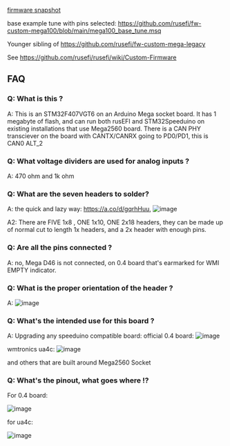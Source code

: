 [firmware snapshot](https://rusefi.com/build_server/rusefi_bundle_mega100.zip)

base example tune with pins selected: https://github.com/rusefi/fw-custom-mega100/blob/main/mega100_base_tune.msq

Younger sibling of https://github.com/rusefi/fw-custom-mega-legacy

See https://github.com/rusefi/rusefi/wiki/Custom-Firmware


## FAQ

### Q: What is this ?
A: This is an STM32F407VGT6 on an Arduino Mega socket board. It has 1 megabyte of flash, and can run both rusEFI and STM32Speeduino on existing installations that use Mega2560 board. There is a CAN PHY transciever on the board with CANTX/CANRX going to PD0/PD1, this is CAN0 ALT_2

### Q: What voltage dividers are used for analog inputs ?
A: 470 ohm and 1k ohm

### Q: What are the seven headers to solder?

A: the quick and lazy way: https://a.co/d/gqrhHuu,
![image](https://github.com/user-attachments/assets/a16d3751-98fb-4356-81a4-0b60ea74412e)

A2: There are FIVE 1x8 , ONE 1x10, ONE 2x18 headers, they can be made up of normal cut to length 1x headers, and a 2x header with enough pins.

### Q: Are all the pins connected ?
A: no, Mega D46 is not connected, on 0.4 board that's earmarked for WMI EMPTY indicator.

### Q: What is the proper orientation of the header ?

A: ![image](https://github.com/user-attachments/assets/56093289-822f-4563-945d-78ed3974e61b)

### Q: What's the intended use for this board ?

A: Upgrading any speeduino compatible board:
official 0.4 board:
![image](https://github.com/user-attachments/assets/42d13a18-f82e-4099-8cbe-4ce0f497a5e0)

wmtronics ua4c: 
![image](https://github.com/user-attachments/assets/a205657c-9981-40bf-862f-b4be591665de)

and others that are built around Mega2560 Socket

### Q: What's the pinout, what goes where !?

For 0.4 board:

![image](https://github.com/user-attachments/assets/9bf27266-6805-4cec-be03-d8e6f4a9e3a7)


for ua4c: 

![image](https://github.com/user-attachments/assets/5513b8ca-3588-40cb-ac08-f7716a8d7a15)


